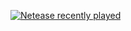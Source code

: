 [![Netease recently played](https://netease-recent-profile.vercel.app/?id=40276893&title=Recently&nbspinto...&show_percent=1&number=8&column=2)](https://netease-recent-profile.vercel.app/?id=40276893&title=Recently&nbspinto...&show_percent=1&number=8&column=2)
